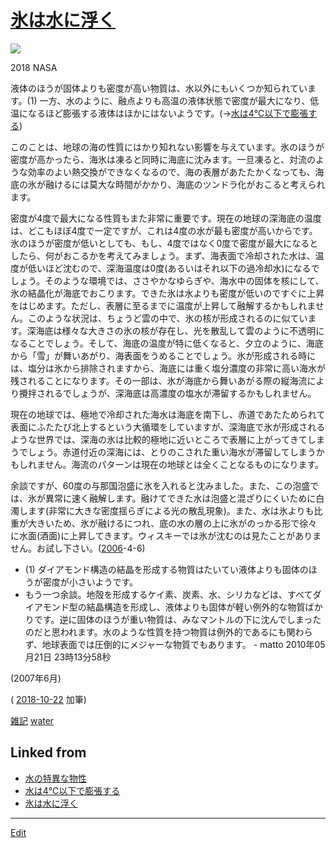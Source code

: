 ---
---
# [氷は水に浮く](/氷は水に浮く)

![](https://farm2.staticflickr.com/1928/43707491400_2fc0ae7a5f_z_d.jpg) 


2018 NASA



液体のほうが固体よりも密度が高い物質は、水以外にもいくつか知られています。(1) 一方、水のように、融点よりも高温の液体状態で密度が最大になり、低温になるほど膨張する液体はほかにはないようです。(→[水は4℃以下で膨張する](/水は4℃以下で膨張する))

このことは、地球の海の性質にはかり知れない影響を与えています。氷のほうが密度が高かったら、海氷は凍ると同時に海底に沈みます。一旦凍ると、対流のような効率のよい熱交換ができなくなるので、海の表層があたたかくなっても、海底の氷が融けるには莫大な時間がかかり、海底のツンドラ化がおこると考えられます。

密度が4度で最大になる性質もまた非常に重要です。現在の地球の深海底の温度は、どこもほぼ4度で一定ですが、これは4度の水が最も密度が高いからです。氷のほうが密度が低いとしても、もし、4度ではなく0度で密度が最大になるとしたら、何がおこるかを考えてみましょう。まず、海表面で冷却された水は、温度が低いほど沈むので、深海温度は0度(あるいはそれ以下の過冷却水)になるでしょう。そのような環境では、ささやかなゆらぎや、海水中の固体を核にして、氷の結晶化が海底でおこります。できた氷は水よりも密度が低いのですぐに上昇をはじめます。ただし、表層に至るまでに温度が上昇して融解するかもしれません。このような状況は、ちょうど雲の中で、氷の核が形成されるのに似ています。深海底は様々な大きさの氷の核が存在し、光を散乱して雲のように不透明になることでしょう。そして、海底の温度が特に低くなると、夕立のように、海底から「雪」が舞いあがり、海表面をうめることでしょう。氷が形成される時には、塩分は氷から排除されますから、海底には重く塩分濃度の非常に高い海水が残されることになります。その一部は、氷が海底から舞いあがる際の縦海流により攪拌されるでしょうが、深海底は高濃度の塩水が滞留するかもしれません。

現在の地球では、極地で冷却された海水は海底を南下し、赤道であたためられて表面にふたたび北上するという大循環をしていますが、深海底で氷が形成されるような世界では、深海の氷は比較的極地に近いところで表層に上がってきてしまうでしょう。赤道付近の深海には、とりのこされた重い海水が滞留してしまうかもしれません。海流のパターンは現在の地球とは全くことなるものになります。

余談ですが、60度の与那国泡盛に氷を入れると沈みました。また、この泡盛では、氷が異常に速く融解します。融けてできた水は泡盛と混ざりにくいために白濁します(非常に大きな密度揺らぎによる光の散乱現象)。また、水は氷よりも比重が大きいため、氷が融けるにつれ、底の水の層の上に氷がのっかる形で徐々に水面(酒面)に上昇してきます。ウィスキーでは氷が沈むのは見たことがありません。お試し下さい。([2006](/2006)-4-6)


* (1) ダイアモンド構造の結晶を形成する物質はたいてい液体よりも固体のほうが密度が小さいようです。
* もう一つ余談。地殻を形成するケイ素、炭素、水、シリカなどは、すべてダイアモンド型の結晶構造を形成し、液体よりも固体が軽い例外的な物質ばかりです。逆に固体のほうが重い物質は、みなマントルの下に沈んでしまったのだと思われます。水のような性質を持つ物質は例外的であるにも関わらず、地球表面では圧倒的にメジャーな物質でもあります。 - matto 2010年05月21日 23時13分58秒



(2007年6月)

( [2018-10-22](/2018-10-22) 加筆)

[雑記](/雑記) [water](/water) 




## Linked from

* [水の特異な物性](水の特異な物性.md)
* [水は4℃以下で膨張する](水は4℃以下で膨張する.md)
* [氷は水に浮く](氷は水に浮く.md)


----
[Edit](https://github.com/vitroid/vitroid.github.io/edit/master/MD/氷は水に浮く.md)
